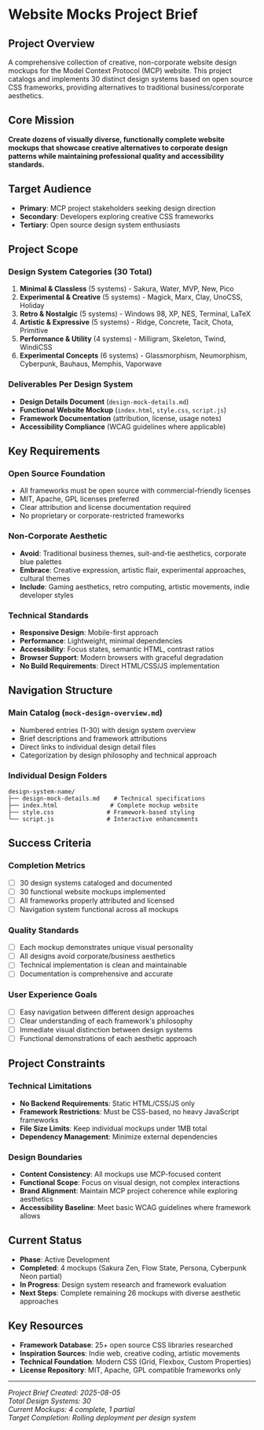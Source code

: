 # Website Mocks Project Brief

## Project Overview
A comprehensive collection of creative, non-corporate website design mockups for the Model Context Protocol (MCP) website. This project catalogs and implements 30 distinct design systems based on open source CSS frameworks, providing alternatives to traditional business/corporate aesthetics.

## Core Mission
**Create dozens of visually diverse, functionally complete website mockups that showcase creative alternatives to corporate design patterns while maintaining professional quality and accessibility standards.**

## Target Audience
- **Primary**: MCP project stakeholders seeking design direction
- **Secondary**: Developers exploring creative CSS frameworks
- **Tertiary**: Open source design system enthusiasts

## Project Scope

### **Design System Categories** (30 Total)
1. **Minimal & Classless** (5 systems) - Sakura, Water, MVP, New, Pico
2. **Experimental & Creative** (5 systems) - Magick, Marx, Clay, UnoCSS, Holiday  
3. **Retro & Nostalgic** (5 systems) - Windows 98, XP, NES, Terminal, LaTeX
4. **Artistic & Expressive** (5 systems) - Ridge, Concrete, Tacit, Chota, Primitive
5. **Performance & Utility** (4 systems) - Milligram, Skeleton, Twind, WindiCSS
6. **Experimental Concepts** (6 systems) - Glassmorphism, Neumorphism, Cyberpunk, Bauhaus, Memphis, Vaporwave

### **Deliverables Per Design System**
- **Design Details Document** (`design-mock-details.md`)
- **Functional Website Mockup** (`index.html`, `style.css`, `script.js`)
- **Framework Documentation** (attribution, license, usage notes)
- **Accessibility Compliance** (WCAG guidelines where applicable)

## Key Requirements

### **Open Source Foundation**
- All frameworks must be open source with commercial-friendly licenses
- MIT, Apache, GPL licenses preferred
- Clear attribution and license documentation required
- No proprietary or corporate-restricted frameworks

### **Non-Corporate Aesthetic**
- **Avoid**: Traditional business themes, suit-and-tie aesthetics, corporate blue palettes
- **Embrace**: Creative expression, artistic flair, experimental approaches, cultural themes
- **Include**: Gaming aesthetics, retro computing, artistic movements, indie developer styles

### **Technical Standards**
- **Responsive Design**: Mobile-first approach
- **Performance**: Lightweight, minimal dependencies
- **Accessibility**: Focus states, semantic HTML, contrast ratios
- **Browser Support**: Modern browsers with graceful degradation
- **No Build Requirements**: Direct HTML/CSS/JS implementation

## Navigation Structure

### **Main Catalog** (`mock-design-overview.md`)
- Numbered entries (1-30) with design system overview
- Brief descriptions and framework attributions
- Direct links to individual design detail files
- Categorization by design philosophy and technical approach

### **Individual Design Folders**
```
design-system-name/
├── design-mock-details.md    # Technical specifications
├── index.html               # Complete mockup website
├── style.css               # Framework-based styling
└── script.js               # Interactive enhancements
```

## Success Criteria

### **Completion Metrics**
- [ ] 30 design systems cataloged and documented
- [ ] 30 functional website mockups implemented
- [ ] All frameworks properly attributed and licensed
- [ ] Navigation system functional across all mockups

### **Quality Standards**
- [ ] Each mockup demonstrates unique visual personality
- [ ] All designs avoid corporate/business aesthetics
- [ ] Technical implementation is clean and maintainable
- [ ] Documentation is comprehensive and accurate

### **User Experience Goals**
- [ ] Easy navigation between different design approaches
- [ ] Clear understanding of each framework's philosophy
- [ ] Immediate visual distinction between design systems
- [ ] Functional demonstrations of each aesthetic approach

## Project Constraints

### **Technical Limitations**
- **No Backend Requirements**: Static HTML/CSS/JS only
- **Framework Restrictions**: Must be CSS-based, no heavy JavaScript frameworks
- **File Size Limits**: Keep individual mockups under 1MB total
- **Dependency Management**: Minimize external dependencies

### **Design Boundaries**
- **Content Consistency**: All mockups use MCP-focused content
- **Functional Scope**: Focus on visual design, not complex interactions
- **Brand Alignment**: Maintain MCP project coherence while exploring aesthetics
- **Accessibility Baseline**: Meet basic WCAG guidelines where framework allows

## Current Status
- **Phase**: Active Development
- **Completed**: 4 mockups (Sakura Zen, Flow State, Persona, Cyberpunk Neon partial)
- **In Progress**: Design system research and framework evaluation
- **Next Steps**: Complete remaining 26 mockups with diverse aesthetic approaches

## Key Resources
- **Framework Database**: 25+ open source CSS libraries researched
- **Inspiration Sources**: Indie web, creative coding, artistic movements
- **Technical Foundation**: Modern CSS (Grid, Flexbox, Custom Properties)
- **License Repository**: MIT, Apache, GPL compatible frameworks only

---

*Project Brief Created: 2025-08-05*  
*Total Design Systems: 30*  
*Current Mockups: 4 complete, 1 partial*  
*Target Completion: Rolling deployment per design system*
